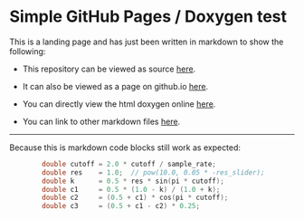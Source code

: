 # Simple GitHub Pages / Doxygen test



This is a landing page and has just been written in markdown to show the following:

- This repository can be viewed as source [here](https://github.com/bit-hack/test.io).

- It can also be viewed as a page on github.io [here](https://bit-hack.github.io/test.io/).

- You can directly view the html doxygen online [here](https://bit-hack.github.io/test.io/html/index.html).

- You can link to other markdown files [here](other.md).

----

Because this is markdown code blocks still work as expected:
```c
		double cutoff = 2.0 * cutoff / sample_rate;
		double res    = 1.0;  // pow(10.0, 0.05 * -res_slider);
		double k      = 0.5 * res * sin(pi * cutoff);
		double c1     = 0.5 * (1.0 - k) / (1.0 + k);
		double c2     = (0.5 + c1) * cos(pi * cutoff);
		double c3     = (0.5 + c1 - c2) * 0.25;
```
